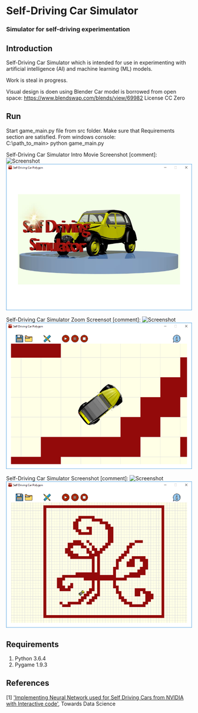 # Self-Driving Car Simulator
### Simulator for self-driving experimentation

## Introduction
Self-Driving Car Simulator which is intended for use in experimenting with artificial intelligence (AI)
and machine learning (ML) models.

Work is steal in progress.

Visual design is doen using Blender
Car model is borrowed from open space: https://www.blendswap.com/blends/view/69982 License CC Zero


## Run

Start game_main.py file from src folder. Make sure that Requirements section are satisfied.
From windows console:  
C:\path_to_main> python game_main.py

Self-Driving Car Simulator Intro Movie Screenshot
[comment]: ![Screenshot](file://media/SelfDrivingCarScreenshot0.png)
![Screenshot](media/SelfDrivingCarScreenshot0.png)

Self-Driving Car Simulator Zoom Screensot
[comment]: ![Screenshot](file://media/SelfDrivingCarScreenshot1.png)
![Screenshot](media/SelfDrivingCarScreenshot1.png)

Self-Driving Car Simulator Screenshot
[comment]: ![Screenshot](file://media/SelfDrivingCarScreenshot2.png)
![Screenshot](media/SelfDrivingCarScreenshot2.png)

## Requirements

1. Python 3.6.4
2. Pygame 1.9.3


## References
[1] ['Implementing Neural Network used for Self Driving Cars from NVIDIA with Interactive code'](https://towardsdatascience.com/implementing-neural-network-used-for-self-driving-cars-from-nvidia-with-interactive-code-manual-aa6780bc70f4), Towards Data Science
